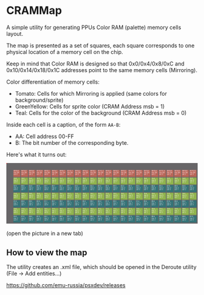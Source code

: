 # CRAMMap

A simple utility for generating PPUs Color RAM (palette) memory cells layout.

The map is presented as a set of squares, each square corresponds to one physical location of a memory cell on the chip.

Keep in mind that Color RAM is designed so that 0x0/0x4/0x8/0xC and 0x10/0x14/0x18/0x1C addresses point to the same memory cells (Mirroring).

Color differentiation of memory cells:
- Tomato: Cells for which Mirroring is applied (same colors for background/sprite)
- GreenYellow: Cells for sprite color (CRAM Address msb = 1)
- Teal: Cells for the color of the background (CRAM Address msb = 0)

Inside each cell is a caption, of the form `AA-B`:
- AA: Cell address 00-FF
- B: The bit number of the corresponding byte.

Here's what it turns out:

![crammap.png](crammap.png)

(open the picture in a new tab)

## How to view the map

The utility creates an .xml file, which should be opened in the Deroute utility (File -> Add entities...)

https://github.com/emu-russia/psxdev/releases
